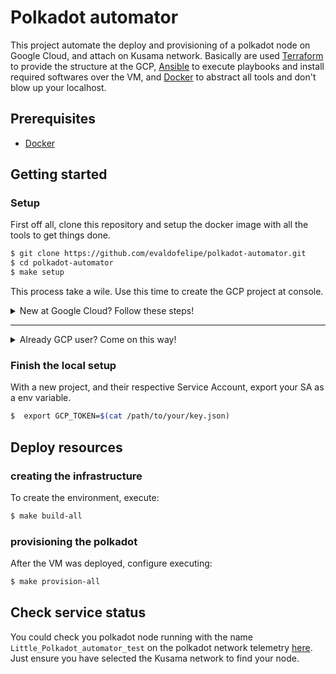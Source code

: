 # Polkadot automator

This project automate the deploy and provisioning of a polkadot node on Google Cloud, and attach on Kusama network. Basically are used [Terraform](https://www.terraform.io) to provide the structure at the GCP, [Ansible](https://www.ansible.com) to execute playbooks and install required softwares over the VM, and [Docker](https://www.docker.com) to abstract all tools and don't blow up your localhost.

## Prerequisites

* [Docker](https://docs.docker.com/engine/installation/)

## Getting started

### Setup

First off all, clone this repository and setup the docker image with all the tools to get things done.

```bash
$ git clone https://github.com/evaldofelipe/polkadot-automator.git
$ cd polkadot-automator
$ make setup
```

This process take a wile. Use this time to create the GCP project at console.


<details>
<summary>New at Google Cloud? Follow these steps!</summary>
<br>

- If you don't have a GCP account yet, you could use the the free trial provide by google to execute this project.
You can create your free account [here](https://cloud.google.com/free).

- After create the account ready, you need create a project. Follow [this](https://cloud.google.com/resource-manager/docs/creating-managing-projects) documentation to guide you.

**IMPORTANT:**
Choose a project name as you want, and store the `project_ID` not the project name! You'll use later on the project.

- After the project was created, we need interact with GCP using a Service Account, an key file provide to use cloud API's. Follow [this](https://cloud.google.com/iam/docs/creating-managing-service-accounts#creating) guide to create the Service Account, download the json file, and store the file on a security place. Ansible and terraform will use this key to interact with GCP.

- On this automation are possible to choose the region where your VM are deployed, but as a new GCP user, I recommend, don't worry about it, and use the default region already set here.

<br><br>
</details>

___

<details>
<summary> Already GCP user? Come on this way!</summary>
<br>

- At this time, this project don't support the project automatic creation, because the trial account don't have a main organization to control the projects. So it's necessary create a new project on the console.

- Create the project and store and store the `project_ID`. You'll use later on the project.

- Create a Service Account on the new project, download the json, and store the file on a security place. Ansible and terraform will use this key to interact with GCP.

- If you want change the default Region and Zones defined here, just keep in mind to don't forget to select the right variables. If you need, take a look on the regions [list](https://cloud.google.com/compute/docs/regions-zones).

<br><br>
</details>


### Finish the local setup

With a new project, and their respective Service Account, export your SA as a env variable.


```bash
$  export GCP_TOKEN=$(cat /path/to/your/key.json)
```

## Deploy resources

### creating the infrastructure

To create the environment, execute:

```bash
$ make build-all
```

### provisioning the polkadot

After the VM was deployed, configure executing:

```bash
$ make provision-all
```

## Check service status

You could check you polkadot node running with the name `Little_Polkadot_automator_test` on the polkadot network telemetry [here](https://telemetry.polkadot.io/). Just ensure you have selected the Kusama network to find your node.
